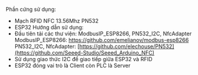 Phần cứng sử dụng:
- Mạch RFID NFC 13.56Mhz PN532
- ESP32
Hướng dẫn sử dụng:
- Đầu tiên tải các thư viện: ModbusIP_ESP8266, PN532_I2C, NfcAdapter
  ModbusIP_ESP8266: https://github.com/emelianov/modbus-esp8266
  PN532_I2C, NfcAdapter: [https://github.com/elechouse/PN532](https://github.com/Seeed-Studio/Seeed_Arduino_NFC)
- Sử dụng giao thức I2C để giao tiếp giữa ESP32 và RFID
- ESP32 đóng vai trò là Client còn PLC là Server
